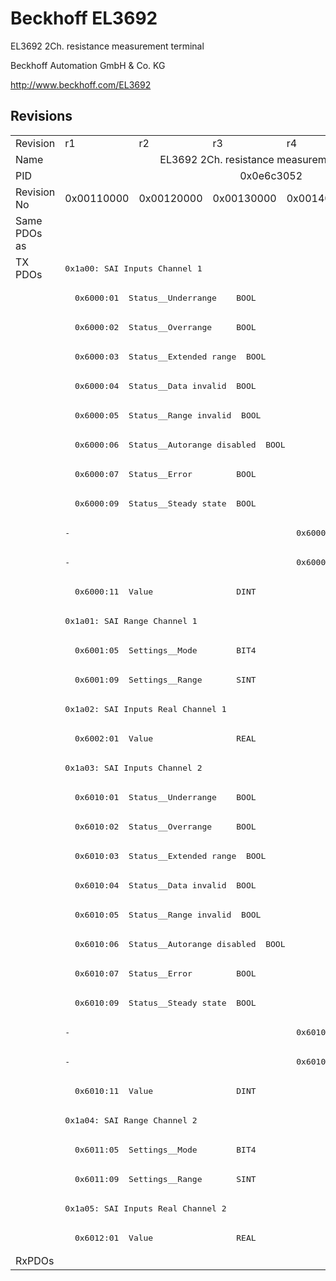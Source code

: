# Beckhoff EL3692

EL3692 2Ch. resistance measurement terminal

Beckhoff Automation GmbH & Co. KG

http://www.beckhoff.com/EL3692

## Revisions
<table>
<tr>
<td>Revision</td>
<td>r1</td>
<td>r2</td>
<td>r3</td>
<td>r4</td>
<td>r5</td>
</tr>
<tr>
<td>Name</td>
<td colspan=5 align="center">EL3692 2Ch. resistance measurement terminal</td>
</tr>
<tr>
<td>PID</td>
<td colspan=5 align="center">0x0e6c3052</td>
</tr>
<tr>
<td>Revision No</td>
<td>0x00110000</td>
<td>0x00120000</td>
<td>0x00130000</td>
<td>0x00140000</td>
<td>0x00150000</td>
</tr>
<tr>
<td>Same PDOs as</td>
<td colspan=3 align="center"></td>
<td colspan=2 align="center"><a href="EL3692-0030.md">EL3692-0030 r5</a></td>
</tr>
<tr>
<td rowspan=34 valign=top>TX PDOs</td>
<td colspan=5 align="left"><pre>0x1a00: SAI Inputs Channel 1</pre></td>
<td></td>
</tr>
<tr>
<td colspan=5 align="left"><pre>  0x6000:01  Status__Underrange    BOOL</pre></td>
</tr>
<tr>
<td colspan=5 align="left"><pre>  0x6000:02  Status__Overrange     BOOL</pre></td>
</tr>
<tr>
<td colspan=5 align="left"><pre>  0x6000:03  Status__Extended range  BOOL</pre></td>
</tr>
<tr>
<td colspan=5 align="left"><pre>  0x6000:04  Status__Data invalid  BOOL</pre></td>
</tr>
<tr>
<td colspan=5 align="left"><pre>  0x6000:05  Status__Range invalid  BOOL</pre></td>
</tr>
<tr>
<td colspan=5 align="left"><pre>  0x6000:06  Status__Autorange disabled  BOOL</pre></td>
</tr>
<tr>
<td colspan=5 align="left"><pre>  0x6000:07  Status__Error         BOOL</pre></td>
</tr>
<tr>
<td colspan=5 align="left"><pre>  0x6000:09  Status__Steady state  BOOL</pre></td>
</tr>
<tr>
<td colspan=3 align="left"><pre>-</pre></td>
<td colspan=2 align="left"><pre>  0x6000:0f  Status__TxPDO State   BOOL</pre></td>
</tr>
<tr>
<td colspan=3 align="left"><pre>-</pre></td>
<td colspan=2 align="left"><pre>  0x6000:10  Status__TxPDO Toggle  BOOL</pre></td>
</tr>
<tr>
<td colspan=5 align="left"><pre>  0x6000:11  Value                 DINT</pre></td>
</tr>
<tr>
<td colspan=5 align="left"><pre>0x1a01: SAI Range Channel 1</pre></td>
</tr>
<tr>
<td colspan=5 align="left"><pre>  0x6001:05  Settings__Mode        BIT4</pre></td>
</tr>
<tr>
<td colspan=5 align="left"><pre>  0x6001:09  Settings__Range       SINT</pre></td>
</tr>
<tr>
<td colspan=5 align="left"><pre>0x1a02: SAI Inputs Real Channel 1</pre></td>
</tr>
<tr>
<td colspan=5 align="left"><pre>  0x6002:01  Value                 REAL</pre></td>
</tr>
<tr>
<td colspan=5 align="left"><pre>0x1a03: SAI Inputs Channel 2</pre></td>
</tr>
<tr>
<td colspan=5 align="left"><pre>  0x6010:01  Status__Underrange    BOOL</pre></td>
</tr>
<tr>
<td colspan=5 align="left"><pre>  0x6010:02  Status__Overrange     BOOL</pre></td>
</tr>
<tr>
<td colspan=5 align="left"><pre>  0x6010:03  Status__Extended range  BOOL</pre></td>
</tr>
<tr>
<td colspan=5 align="left"><pre>  0x6010:04  Status__Data invalid  BOOL</pre></td>
</tr>
<tr>
<td colspan=5 align="left"><pre>  0x6010:05  Status__Range invalid  BOOL</pre></td>
</tr>
<tr>
<td colspan=5 align="left"><pre>  0x6010:06  Status__Autorange disabled  BOOL</pre></td>
</tr>
<tr>
<td colspan=5 align="left"><pre>  0x6010:07  Status__Error         BOOL</pre></td>
</tr>
<tr>
<td colspan=5 align="left"><pre>  0x6010:09  Status__Steady state  BOOL</pre></td>
</tr>
<tr>
<td colspan=3 align="left"><pre>-</pre></td>
<td colspan=2 align="left"><pre>  0x6010:0f  Status__TxPDO State   BOOL</pre></td>
</tr>
<tr>
<td colspan=3 align="left"><pre>-</pre></td>
<td colspan=2 align="left"><pre>  0x6010:10  Status__TxPDO Toggle  BOOL</pre></td>
</tr>
<tr>
<td colspan=5 align="left"><pre>  0x6010:11  Value                 DINT</pre></td>
</tr>
<tr>
<td colspan=5 align="left"><pre>0x1a04: SAI Range Channel 2</pre></td>
</tr>
<tr>
<td colspan=5 align="left"><pre>  0x6011:05  Settings__Mode        BIT4</pre></td>
</tr>
<tr>
<td colspan=5 align="left"><pre>  0x6011:09  Settings__Range       SINT</pre></td>
</tr>
<tr>
<td colspan=5 align="left"><pre>0x1a05: SAI Inputs Real Channel 2</pre></td>
</tr>
<tr>
<td colspan=5 align="left"><pre>  0x6012:01  Value                 REAL</pre></td>
</tr>
<tr>
<td>RxPDOs</td>
<td colspan=5 align="left"></td>
</tr>
</table>
